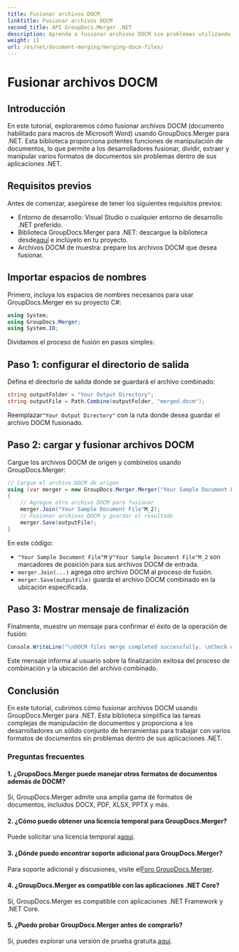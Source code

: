 ```yaml
---
title: Fusionar archivos DOCM
linktitle: Fusionar archivos DOCM
second_title: API GroupDocs.Merger .NET
description: Aprenda a fusionar archivos DOCM sin problemas utilizando GroupDocs.Merger para .NET. Manipulación de documentos simple y eficiente para aplicaciones .NET.
weight: 11
url: /es/net/document-merging/merging-docm-files/
---
```


# Fusionar archivos DOCM

## Introducción
En este tutorial, exploraremos cómo fusionar archivos DOCM (documento habilitado para macros de Microsoft Word) usando GroupDocs.Merger para .NET. Esta biblioteca proporciona potentes funciones de manipulación de documentos, lo que permite a los desarrolladores fusionar, dividir, extraer y manipular varios formatos de documentos sin problemas dentro de sus aplicaciones .NET.
## Requisitos previos
Antes de comenzar, asegúrese de tener los siguientes requisitos previos:
- Entorno de desarrollo: Visual Studio o cualquier entorno de desarrollo .NET preferido.
-  Biblioteca GroupDocs.Merger para .NET: descargue la biblioteca desde[aquí](https://releases.groupdocs.com/merger/net/) e inclúyelo en tu proyecto.
- Archivos DOCM de muestra: prepare los archivos DOCM que desea fusionar.
  

## Importar espacios de nombres
Primero, incluya los espacios de nombres necesarios para usar GroupDocs.Merger en su proyecto C#:
```csharp
using System; 
using GroupDocs.Merger;
using System.IO;
```

Dividamos el proceso de fusión en pasos simples:
## Paso 1: configurar el directorio de salida
Defina el directorio de salida donde se guardará el archivo combinado:
```csharp
string outputFolder = "Your Output Directory";
string outputFile = Path.Combine(outputFolder, "merged.docm");
```
 Reemplazar`"Your Output Directory"` con la ruta donde desea guardar el archivo DOCM fusionado.
## Paso 2: cargar y fusionar archivos DOCM
Cargue los archivos DOCM de origen y combínelos usando GroupDocs.Merger:
```csharp
// Cargue el archivo DOCM de origen
using (var merger = new GroupDocs.Merger.Merger("Your Sample Document File"M))
{
    // Agregue otro archivo DOCM para fusionar
    merger.Join("Your Sample Document File"M_2);
    // Fusionar archivos DOCM y guardar el resultado
    merger.Save(outputFile);
}
```
En este código:
- `"Your Sample Document File"M` y`"Your Sample Document File"M_2` son marcadores de posición para sus archivos DOCM de entrada.
- `merger.Join(...)` agrega otro archivo DOCM al proceso de fusión.
- `merger.Save(outputFile)` guarda el archivo DOCM combinado en la ubicación especificada.
## Paso 3: Mostrar mensaje de finalización
Finalmente, muestre un mensaje para confirmar el éxito de la operación de fusión:
```csharp
Console.WriteLine("\nDOCM files merge completed successfully. \nCheck output in {0}", outputFolder);
```
Este mensaje informa al usuario sobre la finalización exitosa del proceso de combinación y la ubicación del archivo combinado.

## Conclusión
En este tutorial, cubrimos cómo fusionar archivos DOCM usando GroupDocs.Merger para .NET. Esta biblioteca simplifica las tareas complejas de manipulación de documentos y proporciona a los desarrolladores un sólido conjunto de herramientas para trabajar con varios formatos de documentos sin problemas dentro de sus aplicaciones .NET.

### Preguntas frecuentes
#### 1. ¿GrupoDocs.Merger puede manejar otros formatos de documentos además de DOCM?
Sí, GroupDocs.Merger admite una amplia gama de formatos de documentos, incluidos DOCX, PDF, XLSX, PPTX y más.
#### 2. ¿Cómo puedo obtener una licencia temporal para GroupDocs.Merger?
 Puede solicitar una licencia temporal a[aquí](https://purchase.groupdocs.com/temporary-license/).
#### 3. ¿Dónde puedo encontrar soporte adicional para GroupDocs.Merger?
 Para soporte adicional y discusiones, visite el[Foro GroupDocs.Merger](https://forum.groupdocs.com/c/merger/32).
#### 4. ¿GroupDocs.Merger es compatible con las aplicaciones .NET Core?
Sí, GroupDocs.Merger es compatible con aplicaciones .NET Framework y .NET Core.
#### 5. ¿Puedo probar GroupDocs.Merger antes de comprarlo?
 Sí, puedes explorar una versión de prueba gratuita.[aquí](https://releases.groupdocs.com/).